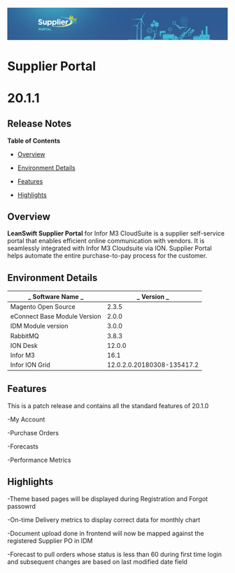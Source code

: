 
![Supplier portal banner](../../../../images/banner-supplier-portal.jpg)

# **Supplier Portal**

# **20.1.1**

## **Release Notes**

**Table of Contents**

- [Overview](#overview)

- [Environment Details](#environment-details)

- [Features](#features)

- [Highlights](#highlights)



## **Overview**

**LeanSwift Supplier Portal** for Infor M3 CloudSuite is a supplier self-service portal that enables efficient online communication with vendors. It is seamlessly integrated with Infor M3 Cloudsuite via ION. Supplier Portal helps automate the entire purchase-to-pay process for the customer.



## **Environment Details**

| _ **Software Name** _ | _ **Version** _ |
| --- | --- |
| Magento Open Source | 2.3.5 |
| eConnect Base Module Version | 2.0.0 |
| IDM Module version | 3.0.0 |
| RabbitMQ | 3.8.3 |
| ION Desk | 12.0.0 |
| Infor M3 | 16.1 |
| Infor ION Grid | 12.0.2.0.20180308-135417.2 |




## **Features**
This is a patch release and contains all the standard features of 20.1.0

-My Account

-Purchase Orders

-Forecasts

-Performance Metrics


## **Highlights**

-Theme based pages will be displayed during Registration and Forgot passowrd

-On-time Delivery metrics to display correct data for monthly chart

-Document upload done in frontend will now be mapped against the registered Supplier PO in IDM

-Forecast to pull orders whose status is less than 60 during first time login and subsequent changes are based on last modified date field





